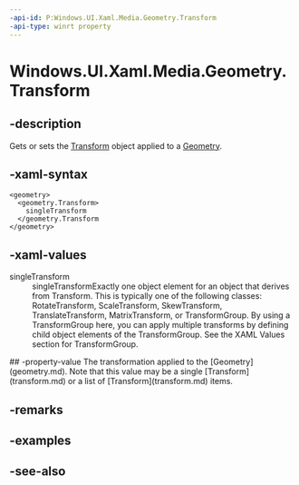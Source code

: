 ```yaml
---
-api-id: P:Windows.UI.Xaml.Media.Geometry.Transform
-api-type: winrt property
---
```


<!-- Property syntax
public Windows.UI.Xaml.Media.Transform Transform { get;  set; }
-->

# Windows.UI.Xaml.Media.Geometry.Transform

## -description
Gets or sets the [Transform](transform.md) object applied to a [Geometry](geometry.md).



## -xaml-syntax
```xaml
<geometry>
  <geometry.Transform>
    singleTransform
  </geometry.Transform
</geometry>
```


## -xaml-values
<dl><dt>singleTransform</dt><dd>singleTransformExactly one object element for an object that derives from Transform. This is typically one of the following classes: RotateTransform, ScaleTransform, SkewTransform, TranslateTransform, MatrixTransform, or TransformGroup. By using a TransformGroup here, you can apply multiple transforms by defining child object elements of the TransformGroup. See the XAML Values section for TransformGroup.</dd>
</dl>
## -property-value
The transformation applied to the [Geometry](geometry.md). Note that this value may be a single [Transform](transform.md) or a list of [Transform](transform.md) items.

## -remarks

## -examples

## -see-also
